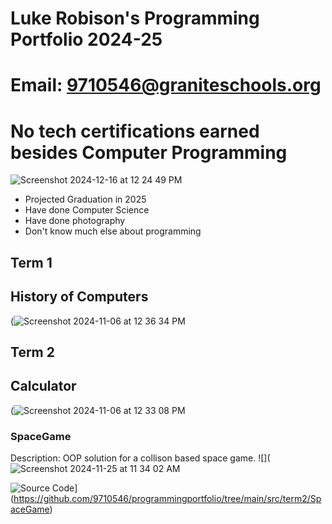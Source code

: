# Luke Robison's Programming Portfolio 2024-25

# Email: 9710546@graniteschools.org

# No tech certifications earned besides Computer Programming
![Screenshot 2024-12-16 at 12 24 49 PM](https://github.com/user-attachments/assets/2a990c34-0782-45ad-9b53-4f77f1aeea30)

+ Projected Graduation in 2025
+ Have done Computer Science
+ Have done photography
+ Don't know much else about programming
## Term 1
## History of Computers

(![Screenshot 2024-11-06 at 12 36 34 PM](https://github.com/user-attachments/assets/f846c3e7-5e4f-47c9-b571-66b0e1fe1469)


## Term 2
## Calculator
(![Screenshot 2024-11-06 at 12 33 08 PM](https://github.com/user-attachments/assets/613e320f-4b69-41a3-98e6-d87306105206)


### SpaceGame
Description: OOP solution for a collison based space game.
![](![Screenshot 2024-11-25 at 11 34 02 AM](https://github.com/user-attachments/assets/07be19dc-4ae4-42ee-997f-0b455ce17676)


![Source Code]([)](https://github.com/9710546/programmingportfolio/tree/main/src/term2/SpaceGame)
